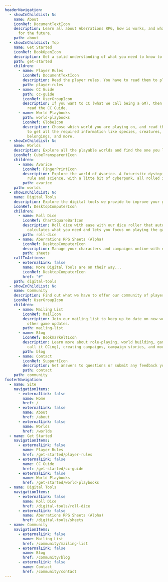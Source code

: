 ```yaml
---
headerNavigation:
  - showInChildList: No
    name: About
    iconRef: DocumentTextIcon
    description: Learn all about Aberrations RPG, how is works, and what is planned
      for the future.
    path: about
  - showInChildList: Top
    name: Get Started
    iconRef: BookOpenIcon
    description: Get a solid understanding of what you need to know to play this game.
    path: get-started
    children:
      - name: Player Rules
        iconRef: DocumentTextIcon
        description: Read the player rules. You have to read them to play.
        path: player-rules
      - name: CC Guide
        path: cc-guide
        iconRef: UserGroupIcon
        description: If you want to CC (what we call being a GM), then you'll want to
          read the CC Guide.
      - name: World Playbooks
        path: world-playbooks
        iconRef: GlobeIcon
        description: Choose which world you are playing on, and read the World Playbook
          to get all the required information like species, creatures,
          belongings, and more.
  - showInChildList: No
    name: Worlds
    description: Explore all the playable worlds and find the one you like most.
    iconRef: CubeTransparentIcon
    children:
      - name: Avarice
        iconRef: FingerPrintIcon
        description: Explore the world of Avarice. A futuristic dystopia of corporation
          rule and science, with a litte bit of cyberpunk, all rolled into one.
        path: avarice
    path: worlds
  - showInChildList: No
    name: Digital Tools
    description: Explore the digital tools we provide to improve your gameplay.
    iconRef: DesktopComputerIcon
    children:
      - name: Roll Dice
        iconRef: ChartSquareBarIcon
        description: Roll dice with ease with our dice roller that automatically
          calculates what you need and lets you focus on playing the game.
        path: roll-dice
      - name: Aberrations RPG Sheets (Alpha)
        iconRef: DesktopComputerIcon
        description: Manage your characters and campaigns online with ease.
        path: sheets
    callToActions:
      - externalLink: false
        name: More Digital Tools are on their way...
        iconRef: DesktopComputerIcon
        href: "#"
    path: digital-tools
  - showInChildList: No
    name: Community
    description: Find out what we have to offer our community of players.
    iconRef: UserGroupIcon
    children:
      - name: Mailing List
        iconRef: MailIcon
        description: Join our mailing list to keep up to date on new worlds, lore, and
          other game updates.
        path: mailing-list
      - name: Blog
        iconRef: BookmarkAltIcon
        description: Learn more about role-playing, world building, game mastering (we
          call it CCing), creating campaigns, campaign stories, and more.
        path: blog
      - name: Contact
        iconRef: SupportIcon
        description: Get answers to questions or submit any feedback you have.
        path: contact
    path: community
footerNavigation:
  - name: Site
    navigationItems:
      - externalLink: false
        name: Home
        href: /
      - externalLink: false
        name: About
        href: /about
      - externalLink: false
        name: Worlds
        href: /worlds
  - name: Get Started
    navigationItems:
      - externalLink: false
        name: Player Rules
        href: /get-started/player-rules
      - externalLink: false
        name: CC Guide
        href: /get-started/cc-guide
      - externalLink: false
        name: World Playbooks
        href: /get-started/world-playbooks
  - name: Digital Tools
    navigationItems:
      - externalLink: false
        name: Roll Dice
        href: /digital-tools/roll-dice
      - externalLink: false
        name: Aberrations RPG Sheets (Alpha)
        href: /digital-tools/sheets
  - name: Community
    navigationItems:
      - externalLink: false
        name: Mailing List
        href: /community/mailing-list
      - externalLink: false
        name: Blog
        href: /community/blog
      - externalLink: false
        name: Contact
        href: /community/contact
---
```

